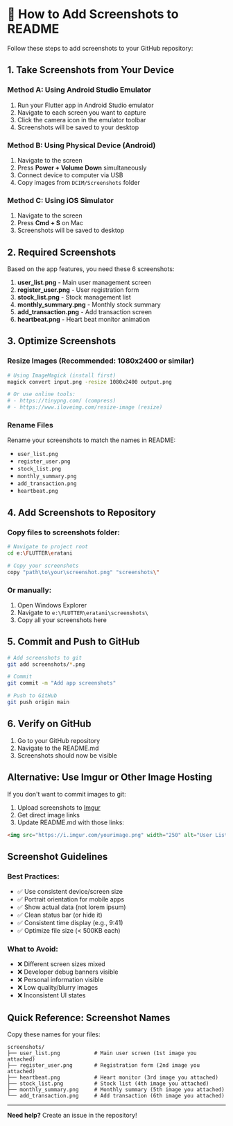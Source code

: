 # 📸 How to Add Screenshots to README

Follow these steps to add screenshots to your GitHub repository:

## 1. Take Screenshots from Your Device

### Method A: Using Android Studio Emulator

1. Run your Flutter app in Android Studio emulator
2. Navigate to each screen you want to capture
3. Click the camera icon in the emulator toolbar
4. Screenshots will be saved to your desktop

### Method B: Using Physical Device (Android)

1. Navigate to the screen
2. Press **Power + Volume Down** simultaneously
3. Connect device to computer via USB
4. Copy images from `DCIM/Screenshots` folder

### Method C: Using iOS Simulator

1. Navigate to the screen
2. Press **Cmd + S** on Mac
3. Screenshots will be saved to desktop

## 2. Required Screenshots

Based on the app features, you need these 6 screenshots:

1. **user_list.png** - Main user management screen
2. **register_user.png** - User registration form
3. **stock_list.png** - Stock management list
4. **monthly_summary.png** - Monthly stock summary
5. **add_transaction.png** - Add transaction screen
6. **heartbeat.png** - Heart beat monitor animation

## 3. Optimize Screenshots

### Resize Images (Recommended: 1080x2400 or similar)

```bash
# Using ImageMagick (install first)
magick convert input.png -resize 1080x2400 output.png

# Or use online tools:
# - https://tinypng.com/ (compress)
# - https://www.iloveimg.com/resize-image (resize)
```

### Rename Files

Rename your screenshots to match the names in README:

- `user_list.png`
- `register_user.png`
- `stock_list.png`
- `monthly_summary.png`
- `add_transaction.png`
- `heartbeat.png`

## 4. Add Screenshots to Repository

### Copy files to screenshots folder:

```bash
# Navigate to project root
cd e:\FLUTTER\eratani

# Copy your screenshots
copy "path\to\your\screenshot.png" "screenshots\"
```

### Or manually:

1. Open Windows Explorer
2. Navigate to `e:\FLUTTER\eratani\screenshots\`
3. Copy all your screenshots here

## 5. Commit and Push to GitHub

```bash
# Add screenshots to git
git add screenshots/*.png

# Commit
git commit -m "Add app screenshots"

# Push to GitHub
git push origin main
```

## 6. Verify on GitHub

1. Go to your GitHub repository
2. Navigate to the README.md
3. Screenshots should now be visible

## Alternative: Use Imgur or Other Image Hosting

If you don't want to commit images to git:

1. Upload screenshots to [Imgur](https://imgur.com)
2. Get direct image links
3. Update README.md with those links:

```markdown
<img src="https://i.imgur.com/yourimage.png" width="250" alt="User List">
```

## Screenshot Guidelines

### Best Practices:

- ✅ Use consistent device/screen size
- ✅ Portrait orientation for mobile apps
- ✅ Show actual data (not lorem ipsum)
- ✅ Clean status bar (or hide it)
- ✅ Consistent time display (e.g., 9:41)
- ✅ Optimize file size (< 500KB each)

### What to Avoid:

- ❌ Different screen sizes mixed
- ❌ Developer debug banners visible
- ❌ Personal information visible
- ❌ Low quality/blurry images
- ❌ Inconsistent UI states

## Quick Reference: Screenshot Names

Copy these names for your files:

```
screenshots/
├── user_list.png           # Main user screen (1st image you attached)
├── register_user.png       # Registration form (2nd image you attached)
├── heartbeat.png           # Heart monitor (3rd image you attached)
├── stock_list.png          # Stock list (4th image you attached)
├── monthly_summary.png     # Monthly summary (5th image you attached)
└── add_transaction.png     # Add transaction (6th image you attached)
```

---

**Need help?** Create an issue in the repository!
